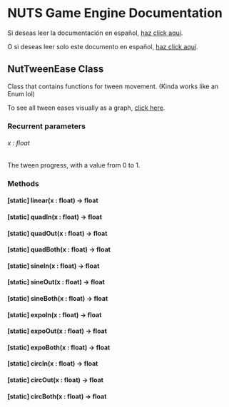 # NUTS Game Engine Documentation

Si deseas leer la documentación en español, [haz click aquí](/DOCUMENTATION_Ñ/INDEX.md).

O si deseas leer solo este documento en español, [haz click aquí](/DOCUMENTATION_Ñ/FILES/NUTTWEENEASE.md).

## NutTweenEase Class

Class that contains functions for tween movement. (Kinda works like an Enum lol)

To see all tween eases visually as a graph, [click here](https://www.desmos.com/calculator/hmaufhan7z).

### Recurrent parameters

###### x : float

The tween progress, with a value from 0 to 1.

### Methods

#### [static] linear(x : float) -> float

#### [static] quadIn(x : float) -> float

#### [static] quadOut(x : float) -> float

#### [static] quadBoth(x : float) -> float

#### [static] sineIn(x : float) -> float

#### [static] sineOut(x : float) -> float

#### [static] sineBoth(x : float) -> float

#### [static] expoIn(x : float) -> float

#### [static] expoOut(x : float) -> float

#### [static] expoBoth(x : float) -> float

#### [static] circIn(x : float) -> float

#### [static] circOut(x : float) -> float

#### [static] circBoth(x : float) -> float